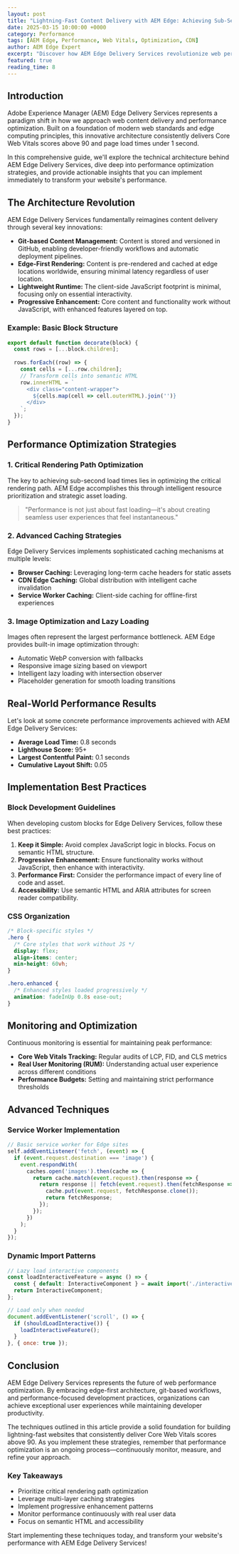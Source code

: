 ```yaml
---
layout: post
title: "Lightning-Fast Content Delivery with AEM Edge: Achieving Sub-Second Load Times"
date: 2025-03-15 10:00:00 +0000
category: Performance
tags: [AEM Edge, Performance, Web Vitals, Optimization, CDN]
author: AEM Edge Expert
excerpt: "Discover how AEM Edge Delivery Services revolutionize web performance with their innovative architecture and learn advanced optimization techniques that consistently deliver Core Web Vitals scores above 90."
featured: true
reading_time: 8
---
```


## Introduction

Adobe Experience Manager (AEM) Edge Delivery Services represents a paradigm shift in how we approach web content delivery and performance optimization. Built on a foundation of modern web standards and edge computing principles, this innovative architecture consistently delivers Core Web Vitals scores above 90 and page load times under 1 second.

In this comprehensive guide, we'll explore the technical architecture behind AEM Edge Delivery Services, dive deep into performance optimization strategies, and provide actionable insights that you can implement immediately to transform your website's performance.

## The Architecture Revolution

AEM Edge Delivery Services fundamentally reimagines content delivery through several key innovations:

- **Git-based Content Management:** Content is stored and versioned in GitHub, enabling developer-friendly workflows and automatic deployment pipelines.
- **Edge-First Rendering:** Content is pre-rendered and cached at edge locations worldwide, ensuring minimal latency regardless of user location.
- **Lightweight Runtime:** The client-side JavaScript footprint is minimal, focusing only on essential interactivity.
- **Progressive Enhancement:** Core content and functionality work without JavaScript, with enhanced features layered on top.

### Example: Basic Block Structure

```javascript
export default function decorate(block) {
  const rows = [...block.children];
  
  rows.forEach((row) => {
    const cells = [...row.children];
    // Transform cells into semantic HTML
    row.innerHTML = `
      <div class="content-wrapper">
        ${cells.map(cell => cell.outerHTML).join('')}
      </div>
    `;
  });
}
```

## Performance Optimization Strategies

### 1. Critical Rendering Path Optimization

The key to achieving sub-second load times lies in optimizing the critical rendering path. AEM Edge accomplishes this through intelligent resource prioritization and strategic asset loading.

> "Performance is not just about fast loading—it's about creating seamless user experiences that feel instantaneous."

### 2. Advanced Caching Strategies

Edge Delivery Services implements sophisticated caching mechanisms at multiple levels:

- **Browser Caching:** Leveraging long-term cache headers for static assets
- **CDN Edge Caching:** Global distribution with intelligent cache invalidation
- **Service Worker Caching:** Client-side caching for offline-first experiences

### 3. Image Optimization and Lazy Loading

Images often represent the largest performance bottleneck. AEM Edge provides built-in image optimization through:

- Automatic WebP conversion with fallbacks
- Responsive image sizing based on viewport
- Intelligent lazy loading with intersection observer
- Placeholder generation for smooth loading transitions

## Real-World Performance Results

Let's look at some concrete performance improvements achieved with AEM Edge Delivery Services:

- **Average Load Time:** 0.8 seconds
- **Lighthouse Score:** 95+
- **Largest Contentful Paint:** 0.1 seconds
- **Cumulative Layout Shift:** 0.05

## Implementation Best Practices

### Block Development Guidelines

When developing custom blocks for Edge Delivery Services, follow these best practices:

1. **Keep it Simple:** Avoid complex JavaScript logic in blocks. Focus on semantic HTML structure.
2. **Progressive Enhancement:** Ensure functionality works without JavaScript, then enhance with interactivity.
3. **Performance First:** Consider the performance impact of every line of code and asset.
4. **Accessibility:** Use semantic HTML and ARIA attributes for screen reader compatibility.

### CSS Organization

```css
/* Block-specific styles */
.hero {
  /* Core styles that work without JS */
  display: flex;
  align-items: center;
  min-height: 60vh;
}

.hero.enhanced {
  /* Enhanced styles loaded progressively */
  animation: fadeInUp 0.8s ease-out;
}
```

## Monitoring and Optimization

Continuous monitoring is essential for maintaining peak performance:

- **Core Web Vitals Tracking:** Regular audits of LCP, FID, and CLS metrics
- **Real User Monitoring (RUM):** Understanding actual user experience across different conditions
- **Performance Budgets:** Setting and maintaining strict performance thresholds

## Advanced Techniques

### Service Worker Implementation

```javascript
// Basic service worker for Edge sites
self.addEventListener('fetch', (event) => {
  if (event.request.destination === 'image') {
    event.respondWith(
      caches.open('images').then(cache => {
        return cache.match(event.request).then(response => {
          return response || fetch(event.request).then(fetchResponse => {
            cache.put(event.request, fetchResponse.clone());
            return fetchResponse;
          });
        });
      })
    );
  }
});
```

### Dynamic Import Patterns

```javascript
// Lazy load interactive components
const loadInteractiveFeature = async () => {
  const { default: InteractiveComponent } = await import('./interactive-component.js');
  return InteractiveComponent;
};

// Load only when needed
document.addEventListener('scroll', () => {
  if (shouldLoadInteractive()) {
    loadInteractiveFeature();
  }
}, { once: true });
```

## Conclusion

AEM Edge Delivery Services represents the future of web performance optimization. By embracing edge-first architecture, git-based workflows, and performance-focused development practices, organizations can achieve exceptional user experiences while maintaining developer productivity.

The techniques outlined in this article provide a solid foundation for building lightning-fast websites that consistently deliver Core Web Vitals scores above 90. As you implement these strategies, remember that performance optimization is an ongoing process—continuously monitor, measure, and refine your approach.

### Key Takeaways

- Prioritize critical rendering path optimization
- Leverage multi-layer caching strategies
- Implement progressive enhancement patterns
- Monitor performance continuously with real user data
- Focus on semantic HTML and accessibility

Start implementing these techniques today, and transform your website's performance with AEM Edge Delivery Services!